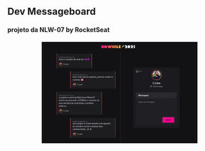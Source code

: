 ## Dev Messageboard
#### projeto da NLW-07 by RocketSeat

<p align="center">
  <img src="public/messageboard-nlw07.png" width="350" title="imagem da aplicação">
</p>